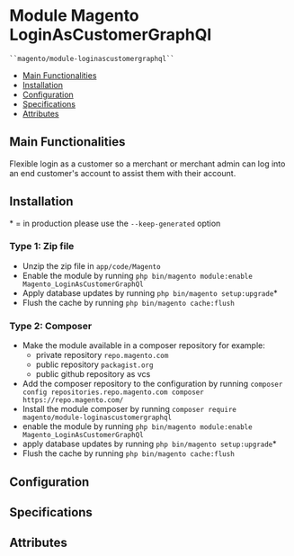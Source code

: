 # Module Magento LoginAsCustomerGraphQl

    ``magento/module-loginascustomergraphql``

 - [Main Functionalities](#markdown-header-main-functionalities)
 - [Installation](#markdown-header-installation)
 - [Configuration](#markdown-header-configuration)
 - [Specifications](#markdown-header-specifications)
 - [Attributes](#markdown-header-attributes)


## Main Functionalities
Flexible login as a customer so a merchant or merchant admin can log into an end customer's account to assist them with their account.

## Installation
\* = in production please use the `--keep-generated` option

### Type 1: Zip file

 - Unzip the zip file in `app/code/Magento`
 - Enable the module by running `php bin/magento module:enable Magento_LoginAsCustomerGraphQl`
 - Apply database updates by running `php bin/magento setup:upgrade`\*
 - Flush the cache by running `php bin/magento cache:flush`

### Type 2: Composer

 - Make the module available in a composer repository for example:
    - private repository `repo.magento.com`
    - public repository `packagist.org`
    - public github repository as vcs
 - Add the composer repository to the configuration by running `composer config repositories.repo.magento.com composer https://repo.magento.com/`
 - Install the module composer by running `composer require magento/module-loginascustomergraphql`
 - enable the module by running `php bin/magento module:enable Magento_LoginAsCustomerGraphQl`
 - apply database updates by running `php bin/magento setup:upgrade`\*
 - Flush the cache by running `php bin/magento cache:flush`


## Configuration




## Specifications




## Attributes



